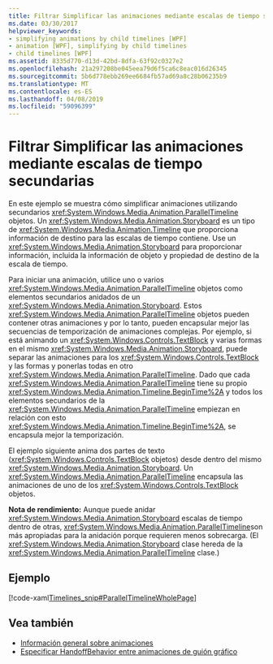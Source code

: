```yaml
---
title: Filtrar Simplificar las animaciones mediante escalas de tiempo secundarias
ms.date: 03/30/2017
helpviewer_keywords:
- simplifying animations by child timelines [WPF]
- animation [WPF], simplifying by child timelines
- child timelines [WPF]
ms.assetid: 8335d770-d13d-42bd-8dfa-63f92c0327e2
ms.openlocfilehash: 21a297208be045eea79d6f5ca6c8eac016d26345
ms.sourcegitcommit: 5b6d778ebb269ee6684fb57ad69a8c28b06235b9
ms.translationtype: MT
ms.contentlocale: es-ES
ms.lasthandoff: 04/08/2019
ms.locfileid: "59096399"
---
```

# <a name="how-to-simplify-animations-by-using-child-timelines"></a>Filtrar Simplificar las animaciones mediante escalas de tiempo secundarias
En este ejemplo se muestra cómo simplificar animaciones utilizando secundarios <xref:System.Windows.Media.Animation.ParallelTimeline> objetos. Un <xref:System.Windows.Media.Animation.Storyboard> es un tipo de <xref:System.Windows.Media.Animation.Timeline> que proporciona información de destino para las escalas de tiempo contiene. Use un <xref:System.Windows.Media.Animation.Storyboard> para proporcionar información, incluida la información de objeto y propiedad de destino de la escala de tiempo.  
  
 Para iniciar una animación, utilice uno o varios <xref:System.Windows.Media.Animation.ParallelTimeline> objetos como elementos secundarios anidados de un <xref:System.Windows.Media.Animation.Storyboard>. Estos <xref:System.Windows.Media.Animation.ParallelTimeline> objetos pueden contener otras animaciones y por lo tanto, pueden encapsular mejor las secuencias de temporización de animaciones complejas. Por ejemplo, si está animando un <xref:System.Windows.Controls.TextBlock> y varias formas en el mismo <xref:System.Windows.Media.Animation.Storyboard>, puede separar las animaciones para los <xref:System.Windows.Controls.TextBlock> y las formas y ponerlas todas en otro <xref:System.Windows.Media.Animation.ParallelTimeline>. Dado que cada <xref:System.Windows.Media.Animation.ParallelTimeline> tiene su propio <xref:System.Windows.Media.Animation.Timeline.BeginTime%2A> y todos los elementos secundarios de la <xref:System.Windows.Media.Animation.ParallelTimeline> empiezan en relación con esto <xref:System.Windows.Media.Animation.Timeline.BeginTime%2A>, se encapsula mejor la temporización.  
  
 El ejemplo siguiente anima dos partes de texto (<xref:System.Windows.Controls.TextBlock> objetos) desde dentro del mismo <xref:System.Windows.Media.Animation.Storyboard>. Un <xref:System.Windows.Media.Animation.ParallelTimeline> encapsula las animaciones de uno de los <xref:System.Windows.Controls.TextBlock> objetos.  
  
 **Nota de rendimiento:** Aunque puede anidar <xref:System.Windows.Media.Animation.Storyboard> escalas de tiempo dentro de otras, <xref:System.Windows.Media.Animation.ParallelTimeline>son más apropiadas para la anidación porque requieren menos sobrecarga. (El <xref:System.Windows.Media.Animation.Storyboard> clase hereda de la <xref:System.Windows.Media.Animation.ParallelTimeline> clase.)  
  
## <a name="example"></a>Ejemplo  
 [!code-xaml[Timelines_snip#ParallelTimelineWholePage](~/samples/snippets/csharp/VS_Snippets_Wpf/Timelines_snip/CS/ParallelTimelineExample.xaml#paralleltimelinewholepage)]  
  
## <a name="see-also"></a>Vea también

- [Información general sobre animaciones](animation-overview.md)
- [Especificar HandoffBehavior entre animaciones de guión gráfico](how-to-specify-handoffbehavior-between-storyboard-animations.md)
